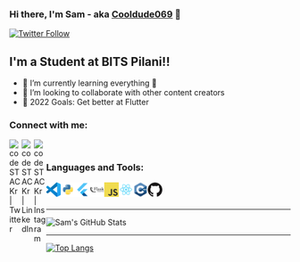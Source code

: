 ### Hi there, I'm Sam - aka [Cooldude069][link] 👋

[![Twitter Follow](https://img.shields.io/twitter/follow/Clever_Idiot_17?color=1DA1F2&logo=twitter&style=for-the-badge)](https://twitter.com/intent/follow?screen_name=Clever_Idiot_17)

## I'm a Student at BITS Pilani!!

- 🌱 I’m currently learning everything 🤣
- 👯 I’m looking to collaborate with other content creators
- 🥅 2022 Goals: Get better at Flutter

### Connect with me:

[<img align="left" alt="codeSTACKr | Twitter" width="22px" src="https://cdn.jsdelivr.net/npm/simple-icons@v3/icons/twitter.svg" />][twitter]
[<img align="left" alt="codeSTACKr | LinkedIn" width="22px" src="https://cdn.jsdelivr.net/npm/simple-icons@3/icons/reddit.svg" />][reddit]
[<img align="left" alt="codeSTACKr | Instagram" width="22px" src="https://cdn.jsdelivr.net/npm/simple-icons@v3/icons/instagram.svg" />][instagram]

<br />

### Languages and Tools:

[<img align="left" alt="Visual Studio Code" width="26px" src="https://raw.githubusercontent.com/github/explore/80688e429a7d4ef2fca1e82350fe8e3517d3494d/topics/visual-studio-code/visual-studio-code.png" />][link]
[<img align="left" alt="Python 3" width="26px" src="https://raw.githubusercontent.com/github/explore/80688e429a7d4ef2fca1e82350fe8e3517d3494d/topics/python/python.png" />][link]
[<img align="left" alt="Flutter" width="26px" src="https://raw.githubusercontent.com/github/explore/80688e429a7d4ef2fca1e82350fe8e3517d3494d/topics/flutter/flutter.png" />][link]
[<img align="left" alt="Flask" width="26px" src="https://raw.githubusercontent.com/github/explore/80688e429a7d4ef2fca1e82350fe8e3517d3494d/topics/flask/flask.png" />][link]
[<img align="left" alt="JavaScript" width="26px" src="https://raw.githubusercontent.com/github/explore/80688e429a7d4ef2fca1e82350fe8e3517d3494d/topics/javascript/javascript.png" />][link]
[<img align="left" alt="React" width="26px" src="https://raw.githubusercontent.com/github/explore/80688e429a7d4ef2fca1e82350fe8e3517d3494d/topics/react/react.png" />][link]
[<img align="left" alt="C++" width="26px" src="https://raw.githubusercontent.com/github/explore/e94815998e4e0713912fed477a1f346ec04c3da2/topics/cpp/cpp.png" />][link]
[<img align="left" alt="GitHub" width="26px" src="https://raw.githubusercontent.com/github/explore/78df643247d429f6cc873026c0622819ad797942/topics/github/github.png" />][link]

<br />
<br />

---

<img align="left" alt="Sam's GitHub Stats" src="https://github-readme-stats.vercel.app/api?username=Cooldude069&show_icons=true&hide_border=true&theme=dark" />

<br/>

---

[![Top Langs](https://github-readme-stats.vercel.app/api/top-langs/?username=CooLDude069)](https://github.com/anuraghazra/github-readme-stats)

[twitter]: https://twitter.com/Clever_Idiot_17
[instagram]: https://instagram.com/codeSTACKr
[reddit]: https://www.reddit.com/user/CooLDuDE-6_9
[link]: https://www.youtube.com/watch?v=dQw4w9WgXcQ
